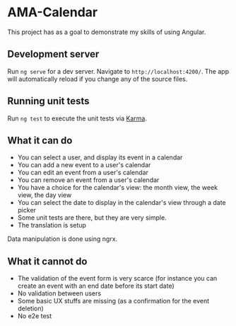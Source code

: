 # AMA-Calendar

This project has as a goal to demonstrate my skills of using Angular. 

## Development server

Run `ng serve` for a dev server. Navigate to `http://localhost:4200/`. The app will automatically reload if you change any of the source files.

## Running unit tests

Run `ng test` to execute the unit tests via [Karma](https://karma-runner.github.io).

## What it can do

- You can select a user, and display its event in a calendar
- You can add a new event to a user's calendar
- You can edit an event from a user's calendar
- You can remove an event from a user's calendar
- You have a choice for the calendar's view: the month view, the week view, the day view
- You can select the date to display in the calendar's view through a date picker
- Some unit tests are there, but they are very simple. 
- The translation is setup

Data manipulation is done using ngrx. 

## What it cannot do

- The validation of the event form is very scarce (for instance you can create an event with an end date before its start date)
- No validation between users
- Some basic UX stuffs are missing (as a confirmation for the event deletion)
- No e2e test

